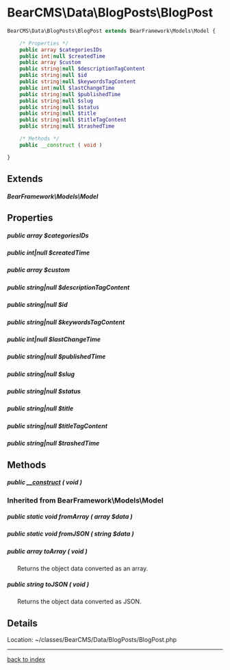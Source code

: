 # BearCMS\Data\BlogPosts\BlogPost

```php
BearCMS\Data\BlogPosts\BlogPost extends BearFramework\Models\Model {

	/* Properties */
	public array $categoriesIDs
	public int|null $createdTime
	public array $custom
	public string|null $descriptionTagContent
	public string|null $id
	public string|null $keywordsTagContent
	public int|null $lastChangeTime
	public string|null $publishedTime
	public string|null $slug
	public string|null $status
	public string|null $title
	public string|null $titleTagContent
	public string|null $trashedTime

	/* Methods */
	public __construct ( void )

}
```

## Extends

##### BearFramework\Models\Model

## Properties

##### public array $categoriesIDs

##### public int|null $createdTime

##### public array $custom

##### public string|null $descriptionTagContent

##### public string|null $id

##### public string|null $keywordsTagContent

##### public int|null $lastChangeTime

##### public string|null $publishedTime

##### public string|null $slug

##### public string|null $status

##### public string|null $title

##### public string|null $titleTagContent

##### public string|null $trashedTime

## Methods

##### public [__construct](bearcms.data.blogposts.blogpost.__construct.method.md) ( void )

### Inherited from BearFramework\Models\Model

##### public static void fromArray ( array $data )

##### public static void fromJSON ( string $data )

##### public array toArray ( void )

&nbsp;&nbsp;&nbsp;&nbsp;&nbsp;&nbsp;Returns the object data converted as an array.

##### public string toJSON ( void )

&nbsp;&nbsp;&nbsp;&nbsp;&nbsp;&nbsp;Returns the object data converted as JSON.

## Details

Location: ~/classes/BearCMS/Data/BlogPosts/BlogPost.php

---

[back to index](index.md)

